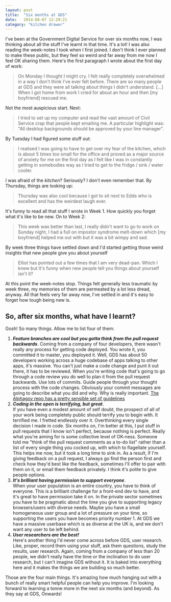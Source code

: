 ```yaml
---
layout: post
title:  "Six months at GDS"
date:   2014-08-07 12:29:21
category: "kitchen drawer"
---
```

I've been at the Government Digital Service for over six months now, I was thinking about all the stuff I've learnt in that time. It's a lot! I was also reading the week-notes I took when I first joined. I don't think I ever planned to make these public, but they feel so weird and far away from me now I feel OK sharing them. Here's the first paragraph I wrote about the first day of work:

> On Monday I thought I might cry. I felt really completely overwhelmed in a way I don't think I've ever felt before. There are so many people at GDS and they were all talking about things I didn't understand. [...] When I got home from work I cried for about an hour and then [my boyfriend] rescued me.

Not the most auspicious start. Next:

> I tried to set up my computer and read the vast amount of Civil Service crap that people kept emailing me. A particular highlight was: "All desktop backgrounds should be approved by your line manager".

By Tuesday I had figured some stuff out:

> I realised I was going to have to get over my fear of the kitchen, which is about 5 times too small for the office and proved as a major source of anxiety for me on the first day as I felt like I was in constantly getting in somebodies way as I tried to get to the fridge / sink / water cooler.

I was afraid of the *kitchen*? Seriously? I don't even remember that. By Thursday, things are looking up:

> Thursday was also cool because I got to sit next to Edds who is excellent and has the weirdest laugh ever.

It's funny to read all that stuff I wrote in Week 1. How quickly you forget what it's like to be new. On to Week 2:

> This week was better than last, I really didn't want to go to work on Sunday night, I had a full on impostor syndrome melt-down which [my boyfriend] helped me out with but it was a bit wimpy and sad.

By week three things have settled down and I'd started getting those weird insights that new people give you about yourself

> Elliot has pointed out a few times that I am very dead-pan. Which I knew but it's funny when new people tell you things about yourself isn't it?

At this point the week-notes stop. Things felt generally less traumatic by week three, my memories of them are permeated by a lot less dread, anyway. All that feels very far away now, I've settled in and it's easy to forget how tough being new is.

## So, after six months, what have I learnt?

Gosh! So many things. Allow me to list four of them:

1. __*Feature branches are cool but you gotta think from the pull request backwards*__.
  Coming from a company of four developers, there wasn't really any process for getting code deployed. You wrote it, you committed it to master, you deployed it. Well, GDS has about 50 developers working across a huge codebase of apps talking to other apps, it's massive. You can't just make a code change and punt it out there, it has to be reviewed. When you're writing code that's going to go through a code review you do well to plan it from the pull request backwards. Use lots of commits. Guide people through your thought process with the code changes. Obviously your commit messages are going to describe what you did and why. Why is really important. [The Alphagov repo has a pretty sensible set of guidelines](https://github.com/alphagov/styleguides/blob/master/git.md)
2. __*Coding in the open is terrifying, but great*__.  
If you have even a modest amount of self doubt, the prospect of all of your work being completely public should terrify you to begin with. It terrified me. I fretted endlessly over it. Overthinking every single decision I made in code. Six months on, I'm better at this, I put stuff in pull requests that I know isn't perfect, because nothing is perfect. Really what you're aiming for is some collective level of OK-ness. Someone told me "think of the pull request comments as a to-do list" rather than a list of every single thing you cocked up, with which to flagellate yourself. This helps me now, but it took a long time to sink in. As a result, if I'm giving feedback on a pull request, I always go find the person first and check how they'd best like the feedback, sometimes I'll offer to pair with them on it, or email them feedback privately. I think it's polite to give people options.
3.  __*It's brilliant having permission to support everyone*__.  
When your user population is an entire country, you have to think of everyone. This is a brilliant challenge for a front-end dev to have, and it's great to have permission take it on. In the private sector sometimes you have to be pragmatic about the time you give to supporting legacy browsers/users with diverse needs. Maybe you have a small homogeneous user group and a lot of pressure on your time, so supporting the users you have becomes priority number 1. At GDS we have a massive userbase which is as diverse at the UK is, and we don't want any user to be left behind.
4. __*User researchers are the best!*__  
Here's another thing I'd never come across before GDS, user research. Like, proper, record them using your stuff, ask them questions, study the results, user research. Again, coming from a company of less than 20 people, we didn't really have the time or the inclination to do user research, but I can't imagine GDS without it. It is baked into everything here and it makes the things we are building so much better.


Those are the four main things. It's amazing how much hanging out with a bunch of really smart helpful people can help you improve. I'm looking forward to learning a tonne more in the next six months (and beyond). As they say at GDS, Onwards!
